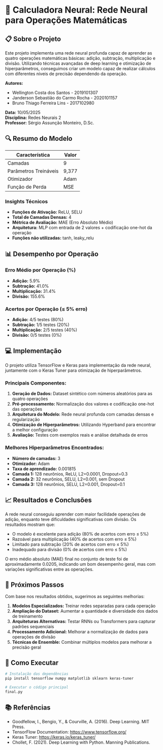 # 🧠 Calculadora Neural: Rede Neural para Operações Matemáticas

## 📋 Sobre o Projeto

Este projeto implementa uma rede neural profunda capaz de aprender as quatro operações matemáticas básicas: adição, subtração, multiplicação e divisão. Utilizando técnicas avançadas de deep learning e otimização de hiperparâmetros, conseguimos criar um modelo capaz de realizar cálculos com diferentes níveis de precisão dependendo da operação.

**Autores:**
- Wellington Costa dos Santos - 2019101307
- Janderson Sebastião do Carmo Rocha - 2020101157
- Bruno Thiago Ferreira Lins - 2017102980

**Data:** 10/05/2025  
**Disciplina:** Redes Neurais 2  
**Professor:** Sérgio Assunção Monteiro, D.Sc.

## 🔍 Resumo do Modelo

| Característica | Valor |
|----------------|-------|
| Camadas | 9 |
| Parâmetros Treináveis | 9,377 |
| Otimizador | Adam |
| Função de Perda | MSE |

### Insights Técnicos
- **Funções de Ativação:** ReLU, SELU
- **Total de Camadas Densas:** 4
- **Métrica de Avaliação:** MAE (Erro Absoluto Médio)
- **Arquitetura:** MLP com entrada de 2 valores + codificação one-hot da operação
- **Funções não utilizadas:** tanh, leaky_relu

## 📊 Desempenho por Operação

### Erro Médio por Operação (%)
- **Adição:** 5.9%
- **Subtração:** 41.0%
- **Multiplicação:** 31.4%
- **Divisão:** 155.6%

### Acertos por Operação (≤ 5% erro)
- **Adição:** 4/5 testes (80%)
- **Subtração:** 1/5 testes (20%)
- **Multiplicação:** 2/5 testes (40%)
- **Divisão:** 0/5 testes (0%)

## 💻 Implementação

O projeto utiliza TensorFlow e Keras para implementação da rede neural, juntamente com o Keras Tuner para otimização de hiperparâmetros.

### Principais Componentes:
1. **Geração de Dados:** Dataset sintético com números aleatórios para as quatro operações
2. **Pré-processamento:** Normalização dos valores e codificação one-hot das operações
3. **Arquitetura do Modelo:** Rede neural profunda com camadas densas e regularização
4. **Otimização de Hiperparâmetros:** Utilizando Hyperband para encontrar a melhor configuração
5. **Avaliação:** Testes com exemplos reais e análise detalhada de erros

### Melhores Hiperparâmetros Encontrados:
- **Número de camadas:** 3
- **Otimizador:** Adam
- **Taxa de aprendizado:** 0.001815
- **Camada 1:** 128 neurônios, ReLU, L2=0.0001, Dropout=0.3
- **Camada 2:** 32 neurônios, SELU, L2=0.001, sem Dropout
- **Camada 3:** 128 neurônios, SELU, L2=0.001, Dropout=0.1

## 📈 Resultados e Conclusões

A rede neural conseguiu aprender com maior facilidade operações de adição, enquanto teve dificuldades significativas com divisão. Os resultados mostram que:

- O modelo é excelente para adição (80% de acertos com erro ≤ 5%)
- Razoável para multiplicação (40% de acertos com erro ≤ 5%)
- Limitado para subtração (20% de acertos com erro ≤ 5%)
- Inadequado para divisão (0% de acertos com erro ≤ 5%)

O erro médio absoluto (MAE) final no conjunto de teste foi de aproximadamente 0.0205, indicando um bom desempenho geral, mas com variações significativas entre as operações.

## 🔮 Próximos Passos

Com base nos resultados obtidos, sugerimos as seguintes melhorias:

1. **Modelos Especializados:** Treinar redes separadas para cada operação
2. **Ampliação do Dataset:** Aumentar a quantidade e diversidade dos dados de treinamento
3. **Arquiteturas Alternativas:** Testar RNNs ou Transformers para capturar padrões sequenciais
4. **Processamento Adicional:** Melhorar a normalização de dados para operações de divisão
5. **Técnicas de Ensemble:** Combinar múltiplos modelos para melhorar a precisão geral

## 🚀 Como Executar

```bash
# Instalação das dependências
pip install tensorflow numpy matplotlib sklearn keras-tuner

# Executar o código principal
final.py
```

## 📚 Referências

- Goodfellow, I., Bengio, Y., & Courville, A. (2016). Deep Learning. MIT Press.
- TensorFlow Documentation: https://www.tensorflow.org/
- Keras Tuner: https://keras.io/keras_tuner/
- Chollet, F. (2021). Deep Learning with Python. Manning Publications.